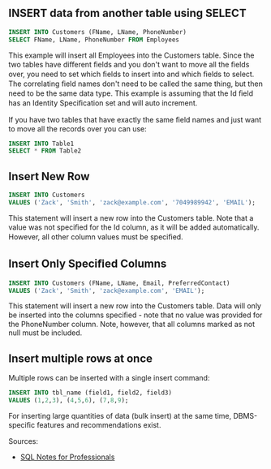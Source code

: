 ## INSERT data from another table using SELECT

```sql
INSERT INTO Customers (FName, LName, PhoneNumber)
SELECT FName, LName, PhoneNumber FROM Employees
```
This example will insert all Employees into the Customers table. Since the two tables have diﬀerent ﬁelds and you
don't want to move all the ﬁelds over, you need to set which ﬁelds to insert into and which ﬁelds to select. The
correlating ﬁeld names don't need to be called the same thing, but then need to be the same data type. This
example is assuming that the Id ﬁeld has an Identity Speciﬁcation set and will auto increment.

If you have two tables that have exactly the same ﬁeld names and just want to move all the records over you can
use:
```sql
INSERT INTO Table1
SELECT * FROM Table2
```

## Insert New Row
```sql
INSERT INTO Customers
VALUES ('Zack', 'Smith', 'zack@example.com', '7049989942', 'EMAIL');
```
This statement will insert a new row into the Customers table. Note that a value was not speciﬁed for the Id column,
as it will be added automatically. However, all other column values must be speciﬁed.

## Insert Only Speciﬁed Columns
```sql
INSERT INTO Customers (FName, LName, Email, PreferredContact)
VALUES ('Zack', 'Smith', 'zack@example.com', 'EMAIL');
```
This statement will insert a new row into the Customers table. Data will only be inserted into the columns speciﬁed -
note that no value was provided for the PhoneNumber column. Note, however, that all columns marked as not null
must be included.

## Insert multiple rows at once
Multiple rows can be inserted with a single insert command:
```sql
INSERT INTO tbl_name (field1, field2, field3)
VALUES (1,2,3), (4,5,6), (7,8,9);
```
For inserting large quantities of data (bulk insert) at the same time, DBMS-speciﬁc features and recommendations
exist.  


Sources:
* [SQL Notes for Professionals](https://goalkicker.com/SQLBook)